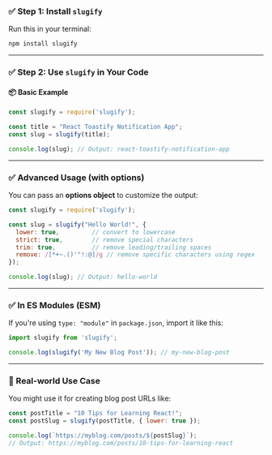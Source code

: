 ### ✅ Step 1: Install `slugify`

Run this in your terminal:

```bash
npm install slugify
```

---

### ✅ Step 2: Use `slugify` in Your Code

#### 📦 Basic Example

```js
const slugify = require('slugify');

const title = "React Toastify Notification App";
const slug = slugify(title);

console.log(slug); // Output: react-toastify-notification-app
```

---

### ✅ Advanced Usage (with options)

You can pass an **options object** to customize the output:

```js
const slugify = require('slugify');

const slug = slugify("Hello World!", {
  lower: true,         // convert to lowercase
  strict: true,        // remove special characters
  trim: true,          // remove leading/trailing spaces
  remove: /[*+~.()'"!:@]/g // remove specific characters using regex
});

console.log(slug); // Output: hello-world
```

---

### ✅ In ES Modules (ESM)

If you're using `type: "module"` in `package.json`, import it like this:

```js
import slugify from 'slugify';

console.log(slugify('My New Blog Post')); // my-new-blog-post
```

---

### 🔧 Real-world Use Case

You might use it for creating blog post URLs like:

```js
const postTitle = "10 Tips for Learning React!";
const postSlug = slugify(postTitle, { lower: true });

console.log(`https://myblog.com/posts/${postSlug}`);
// Output: https://myblog.com/posts/10-tips-for-learning-react
```